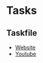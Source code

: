 # Tasks
## Taskfile
* [Website](https://taskfile.dev/)
* [Youtube](https://www.youtube.com/watch?v=Z7EnwBaJzCk)